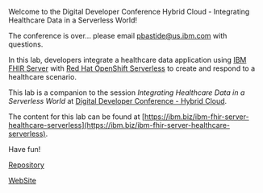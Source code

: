 Welcome to the Digital Developer Conference Hybrid Cloud - Integrating Healthcare Data in a Serverless World! 

The conference is over... please email pbastide@us.ibm.com with questions.

In this lab, developers integrate a healthcare data application using [IBM FHIR Server](https://ibm.github.io/FHIR/) with [Red Hat OpenShift Serverless](https://cloud.redhat.com/learn/topics/serverless) to create and respond to a healthcare scenario.

This lab is a companion to the session *Integrating Healthcare Data in a Serverless World* at [Digital Developer Conference - Hybrid Cloud](https://developer.ibm.com/conferences/digital-developer-conference-hybrid-cloud/).

The content for this lab can be found at [https://ibm.biz/ibm-fhir-server-healthcare-serverless](https://ibm.biz/ibm-fhir-server-healthcare-serverless).

Have fun!

[Repository](https://github.com/prb112/healthcare-serverless)

[WebSite](https://prb112.github.io/healthcare-serverless/)
